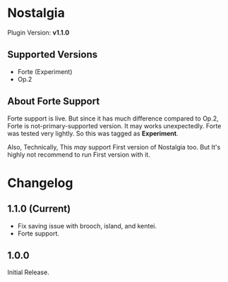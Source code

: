 # Nostalgia

Plugin Version: **v1.1.0**

Supported Versions
-------------------
- Forte (Experiment)
- Op.2


About Forte Support
-------------------
Forte support is live. But since it has much difference compared to Op.2, Forte is not-primary-supported version.
It may works unexpectedly. Forte was tested very lightly. So this was tagged as **Experiment**.

Also, Technically, This *may* support First version of Nostalgia too.
But It's highly not recommend to run First version with it.

Changelog
=========
1.1.0 (Current)
---------------
 - Fix saving issue with brooch, island, and kentei.
 - Forte support.

1.0.0
-----
Initial Release.

